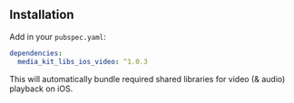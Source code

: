 ## Installation

Add in your `pubspec.yaml`:

```yaml
dependencies:
  media_kit_libs_ios_video: ^1.0.3
```

This will automatically bundle required shared libraries for video (& audio) playback on iOS.

